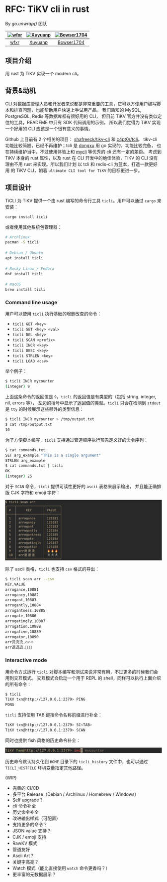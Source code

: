 # RFC: TiKV cli in rust

By *go.unwrap()* 团队

| [![wfxr](https://avatars1.githubusercontent.com/u/6105425?s=72)](https://github.com/wfxr) | [![Xuyuanp](https://avatars.githubusercontent.com/u/2245664?s=72)](https://github.com/xuyuanp) | [![Bowser1704](https://avatars.githubusercontent.com/u/43539191?s=72)](https://github.com/Bowser1704) |
| :---:                                                                                     | :---:                                                                                          | :---:                                                                                                 |
| [wfxr](https://github.com/wfxr)                                                           | [Xuyuanp](https://github.com/xuyuanp)                                                          | [Bowser1704](https://github.com/Bowser1704)                                                           |

## 项目介绍

用 rust 为 TiKV 实现一个 modern cli。

## 背景&动机

CLI 对数据库管理人员和开发者来说都是非常重要的工具，它可以方便用户编写脚本和排查问题，也能帮助用户快速上手试用产品。
我们熟知的 MySQL, PostgreSQL, Redis 等数据库都有很好用的 CLI，
但目前 TiKV 官方并没有类似定位的工具，READEME 中只有 SDK 代码调用的示例，
所以我们觉得为 TiKV 实现一个好用的 CLI 应该是一个很有意义的事情。

Github 上目前有 2 个相关的项目：
[shafreeck/tikv-cli](https://github.com/shafreeck/tikv-cli) 和 [c4pt0r/tcli](https://github.com/c4pt0r/tcli)。
tikv-cli 功能比较简陋，已经不再维护；tcli 是 [dongxu](https://github.com/c4pt0r) 用 go 实现的，功能比较完备，
也在持续维护当中，不过使用体验上和 [mycli](https://github.com/dbcli/mycli) 等优秀的 cli 还有一定的差距。
考虑到 TiKV 本身的 rust 属性，以及 rust 在 CLI 开发中的绝佳体验，TiKV 的 CLI 没有理由不用 rust 来实现。所以我们计划
以 tcli 和 redis-cli 为蓝本，打造一款更好用 的 TiKV CLI，朝着 `ultimate CLI tool for TiKV` 的目标更进一步。

## 项目设计

TiCLI 为 TiKV 提供一个由 rust 编写的命令行工具 `ticli`。用户可以通过 `cargo` 来安装：

```sh
cargo install ticli
```

或者使用其他系统包管理器：

```sh
# Archlinux
pacman -S ticli

# Debian / Ubuntu
apt install ticli

# Rocky Linux / Fedora
dnf install ticli

# macOS
brew install ticli
```

### Command line usage

用户可以使用 `ticli` 执行基础的增删改查的命令：

- `ticli GET <key>`
- `ticli SET <key> <val>`
- `ticli DEL <key>`
- `ticli SCAN <prefix>`
- `ticli INCR <key>`
- `ticli DESC <key>`
- `ticli STRLEN <key>`
- `ticli LOAD <csv>`

举个例子：

```sh
$ ticli INCR mycounter
(integer) 9
```

上面这条命令的返回值是 `9`，`ticli` 的返回值是有类型的（包括 string, integer, nil, errors 等），
左边的括号中显示了返回值的类型。`ticli` 只会在检测到 `stdout` 是 `tty` 的时候展示这些额外的类型信息：

```sh
$ ticli INCR mycounter > /tmp/output.txt
$ cat /tmp/output.txt
10
```

为了方便脚本编写，`ticli` 支持通过管道顺序执行预先定义好的命令序列：

```sh
$ cat commands.txt
SET arg_example "This is a single argument"
STRLEN arg_example
$ cat commands.txt | ticli
OK
(integer) 25
```

对于 `SCAN` 命令，`ticli` 提供可读性更好的 `ascii` 表格来展示输出，
并且能正确排版 CJK 字符和 emoji 字符：

![ticli-scan-screenshot-1](./assets/ticli-scan-screenshot-1.jpeg)

除了 ascii 表格，`ticli` 也支持 `csv` 格式的导出：
```sh
$ ticli scan arr --csv
KEY,VALUE
arrogance,10881
arrogancy,10882
arrogant,10883
arrogantly,10884
arrogantness,10885
arrogate,10886
arrogatingly,10887
arrogation,10888
arrogative,10889
arrogator,10890
arr烫烫烫,🔥🔥🔥
arr退退退,🤺🤺🤺
```

### Interactive mode

用命令方式运行 `ticli` 对脚本编写和测试来说非常有用，不过更多的时候我们会用到交互模式。
交互模式会启动一个用于 REPL 的 shell，同样可以执行上面介绍的所有命令：

```sh
$ ticli
TiKV txn@http://127.0.0.1:2379> PING
PONG
```

`ticli` 支持使用 TAB 键按命令名称前缀进行补全：

```sh
TiKV txn@http://127.0.0.1:2379> SC<TAB>
TiKV txn@http://127.0.0.1:2379> SCAN
```

同时也提供 fish 风格的历史命令补全：

![ticli-completion-screenshot-1](./assets/ticli-completion-1.jpeg)

历史命令默认持久化到 `HOME` 目录下的 `ticli_history` 文件中，也可以通过 `TICLI_HISTFILE` 环境变量指定其他路径。

(WIP)

- 完善的 CI/CD
- 多平台 Release（Debian / Archlinux / Homebrew / Windows）
- Self upgrade ?
- cli 命令补全
- 历史命令补全
- 改进输出样式（可配置）
- 支持更多的命令？
- JSON value 支持？
- CJK / emoji 支持
- RawKV 模式
- 管道友好
- Ascii Art？
- 关键字高亮？
- Watch 模式（能比直接使用 `watch` 命令更香吗？）
- 更丰富的元数据展示？

